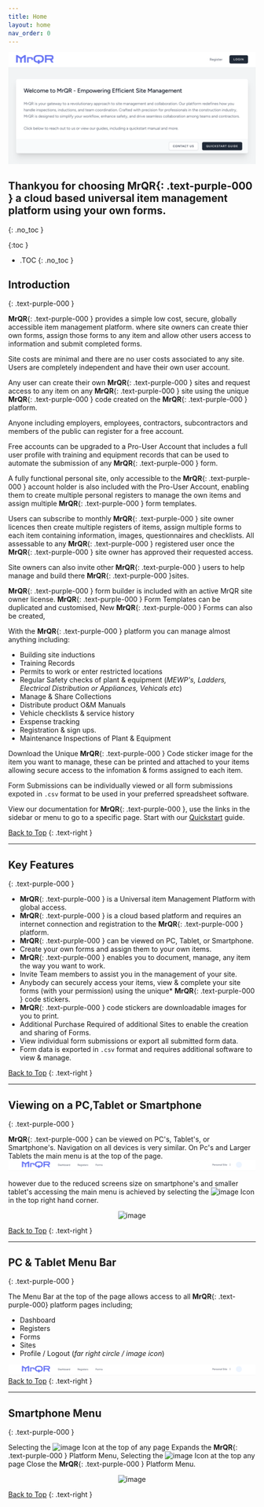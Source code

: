 ```yaml
---
title: Home
layout: home
nav_order: 0
---
```

<html>
<head>
<style>
.button {
  padding: 5px 12px;
  text-align: center;
  text-decoration: none;
  display: inline-block;
  font-size: 12px;
  margin: 4px 2px;
  cursor: pointer; }
.button1 {background-color: #555555;} /* Black */
.button2 {background-color: white;}
.button1 {color: white;}
.button2 {color: black;}
.button1 {border: none;}
.button2 {border: 1px solid grey}
.button1 {border-radius: 5px;}
.button2 {border-radius: 5px;}
  
</style>
</head>
</html>

![Index](/assets/images/MrQR_Landing_Page.png "Landing Page")

## Thankyou for choosing **MrQR**{: .text-purple-000 } a cloud based universal item management platform using your own forms.
{: .no_toc }

{:toc }
- .TOC
{: .no_toc }

## Introduction
{: .text-purple-000 }

**MrQR**{: .text-purple-000 } provides a simple low cost, secure, globally accessible item management platform. where site owners can create thier own forms, assign those forms to any item and allow other users access to information and submit completed forms.

Site costs are minimal and there are no user costs associated to any site. Users are completely independent and have their own user account.

Any user can create their own **MrQR**{: .text-purple-000 } sites and request access to any item on any **MrQR**{: .text-purple-000 } site using the unique **MrQR**{: .text-purple-000 } code created on the **MrQR**{: .text-purple-000 } platform.

Anyone including employers, employees, contractors, subcontractors and members of the public can register for a free account.

Free accounts can be upgraded to a Pro-User Account that includes a full user profile with training and equipment records that can be used to automate the submission of any **MrQR**{: .text-purple-000 } form. 

A fully functional personal site, only accessible to the **MrQR**{: .text-purple-000 } account holder is also included with the Pro-User Account, enabling them to create multiple personal registers to manage the own items and assign multiple **MrQR**{: .text-purple-000 } form templates.

Users can subscribe to monthly **MrQR**{: .text-purple-000 } site owner licences then create multiple registers of items, assign multiple forms to each item containing information, images, questionnaires and checklists.  All assessable to any **MrQR**{: .text-purple-000 } registered user once the **MrQR**{: .text-purple-000 } site owner has approved their requested access.

Site owners can also invite other **MrQR**{: .text-purple-000 } users to help manage and build there **MrQR**{: .text-purple-000 }sites.

**MrQR**{: .text-purple-000 } form builder is included with an active MrQR site owner license. **MrQR**{: .text-purple-000 } Form Templates can be duplicated and customised, New **MrQR**{: .text-purple-000 } Forms can also be created,

With the **MrQR**{: .text-purple-000 } platform you can manage almost anything including:
* Building site inductions
* Training Records
* Permits to work or enter restricted locations
* Regular Safety checks of plant & equipment (*MEWP's, Ladders, Electrical Distribution or Appliances, Vehicals etc*)
* Manage & Share Collections
* Distribute product O&M Manuals
* Vehicle checklists & service history
* Exspense tracking
* Registration & sign ups.
* Maintenance Inspections of Plant & Equipment

Download the Unique **MrQR**{: .text-purple-000 } Code sticker image for the item you want to manage, these can be printed and attached to your items allowing secure access to the infomation & forms assigned to each item.

Form Submissions can be individually viewed or all form submissions expoted in `.csv` format to be used in your preferred spreadsheet software.

View our documentation for **MrQR**{: .text-purple-000 }, use the links in the sidebar or menu to go to a specific page. Start with our [Quickstart](https://docs.mrqr.me/quickstart/) guide.

[Back to Top](https://docs.mrqr.me/index)
{: .text-right }
___
## Key Features
{: .text-purple-000 }

* **MrQR**{: .text-purple-000 } is a Universal item Management Platform with global access.
* **MrQR**{: .text-purple-000 } is a cloud based platform and requires an internet connection and registration to the **MrQR**{: .text-purple-000 } platform.
* **MrQR**{: .text-purple-000 } can be viewed on PC, Tablet, or Smartphone. 
* Create your own forms and assign them to your own items.
* **MrQR**{: .text-purple-000 } enables you to document, manage, any item the way you want to work.
* Invite Team members to assist you in the management of your site.
* Anybody can securely access your items, view & complete your site forms (with your permission) using the unique* 
**MrQR**{: .text-purple-000 } code stickers.
* **MrQR**{: .text-purple-000 } code stickers are downloadable images for you to print.
* Additional Purchase Required of additional Sites to enable the creation and sharing of Forms.
* View individual form submissions or export all submitted form data.
* Form data is exported in `.csv` format and requires additional software to view & manage.

[Back to Top](https://docs.mrqr.me/index)
{: .text-right }
___
## Viewing on a PC,Tablet or Smartphone
{: .text-purple-000 }

**MrQR**{: .text-purple-000 } can be viewed on PC's, Tablet's, or Smartphone's. Navigation on all devices is very similar. On Pc's and Larger Tablets the main menu is at the top of the page.
![Index](/assets/images/MrQR_PC_Menu_Bar.png "PC menu access")

however due to the reduced screens size on smartphone's and smaller tablet's accessing the main menu is achieved by selecting the 
<img width="25" alt="image" src="https://docs.mrqr.me/assets/images/MrQR_Icon.png">
Icon in the top right hand corner.

<div style="text-align: center;">
<img width="400" alt="image" src="https://docs.mrqr.me/assets/images/MrQR_Mobile_Access_Menu.png">
</div>

[Back to Top](https://docs.mrqr.me/index)
{: .text-right }
___
## PC & Tablet Menu Bar
{: .text-purple-000 }

The Menu Bar at the top of the page allows access to all **MrQR**{: .text-purple-000} platform pages including;
* Dashboard
* Registers
* Forms
* Sites
* Profile / Logout (*far right circle / image icon*)
  
![Index](/assets/images/MrQR_PC_Menu_Bar.png "PC menu access")
[Back to Top](https://docs.mrqr.me/index)
{: .text-right }
___
## Smartphone Menu
{: .text-purple-000 }

Selecting the 
<img width="25" alt="image" src="https://github.com/MrQR-me/docs/assets/153803042/c52befe4-d437-41f0-908d-b7e4ad467e74">
Icon at the top of any page Expands the **MrQR**{: .text-purple-000 } Platform Menu,
Selecting the
<img width="25" alt="image" src="https://github.com/MrQR-me/docs/assets/153803042/4606c0ca-e99d-44c0-8b63-81048a5d4e2c">
Icon at the top any page Close the **MrQR**{: .text-purple-000 } Platform Menu.

<div style="text-align: center;">
<img width="400" alt="image" src="https://docs.mrqr.me/assets/images/MrQR_Mobile_Menu.png">
</div>

[Back to Top](https://docs.mrqr.me/index)
{: .text-right }
